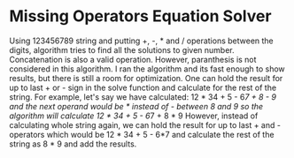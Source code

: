 # Missing Operators Equation Solver
Using 123456789 string and putting +, -, * and / operations between the digits, algorithm tries to find all the solutions to given number. 
Concatenation is also a valid operation. However, paranthesis is not considered in this algorithm. 
I ran the algorithm and its fast enough to show results, but there is still a room for optimization. 
One can hold the result for up to last + or - sign in the solve function and calculate for the rest of
the string. 
For example, let's say we have calculated:
12 * 34 + 5 - 6*7 + 8 - 9
and the next operand would be * instead of - between 8 and 9 so the algorithm will calculate
12 * 34 + 5 - 6*7 + 8 * 9
However, instead of calculating whole string again, we can hold the result for up to last + and - operators 
which would be 12 * 34 + 5 - 6*7 and calculate the rest of the string as 8 * 9 and add the results. 
